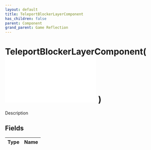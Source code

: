 ```yaml
---
layout: default
title: TeleportBlockerLayerComponent
has_children: false
parent: Component
grand_parent: Game Reflection
---
```

# TeleportBlockerLayerComponent( ![ RefCounterComponent ](/game-reflection/components/ref_counter_component.md) )
Description 

## Fields
| Type | Name |
|:-------------|:--------------|
